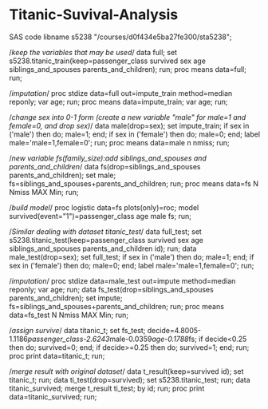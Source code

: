 # Titanic-Suvival-Analysis
SAS code
libname s5238 "/courses/d0f434e5ba27fe300/sta5238";

/*keep the variables that may be used*/
data full;
set s5238.titanic_train(keep=passenger_class survived sex age siblings_and_spouses parents_and_children);
run;
proc means data=full;
run;

/*imputation*/
proc stdize data=full
out=impute_train
method=median
reponly;
var age;
run;
proc means data=impute_train;
var age;
run;

/*change sex into 0-1 form
(create a new variable "male" for male=1 and female=0, and drop sex)*/
data male(drop=sex);
set impute_train;
if sex in ('male') then do;
male=1;
end;
if sex in ('female') then do;
male=0;
end;
label male='male=1,female=0';
run;
proc means data=male n nmiss;
run;

/*new variable fs(family_size):add siblings_and_spouses and parents_and_children*/
data fs(drop=siblings_and_spouses parents_and_children);
set male;
fs=siblings_and_spouses+parents_and_children;
run;
proc means data=fs N Nmiss MAX Min;
run;

/*build model*/
proc logistic data=fs plots(only)=roc;
model survived(event="1")=passenger_class age male fs;
run;

/*Similar dealing with dataset titanic_test*/
data full_test;
set s5238.titanic_test(keep=passenger_class survived sex age siblings_and_spouses parents_and_children id);
run;
data male_test(drop=sex);
set full_test;
if sex in ('male') then do;
male=1;
end;
if sex in ('female') then do;
male=0;
end;
label male='male=1,female=0';
run;

/*imputation*/
proc stdize data=male_test
out=impute
method=median
reponly;
var age;
run;
data fs_test(drop=siblings_and_spouses parents_and_children);
set impute;
fs=siblings_and_spouses+parents_and_children;
run;
proc means data=fs_test N Nmiss MAX Min;
run;

/*assign survive*/
data titanic_t;
set fs_test;
decide=4.8005-1.1186*passenger_class-2.6243*male-0.0359*age-0.1788*fs;
if decide<0.25 then do;
survived=0;
end;
if decide>=0.25 then do;
survived=1;
end;
run;
proc print data=titanic_t;
run;

/*merge result with original dataset*/
data t_result(keep=survived id);
set titanic_t;
run;
data ti_test(drop=survived);
set s5238.titanic_test;
run;
data titanic_survived;
merge t_result ti_test;
by id;
run;
proc print data=titanic_survived;
run;
